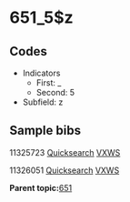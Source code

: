 # 651\_5$z

## Codes

-   Indicators
    -   First: \_
    -   Second: 5
-   Subfield: z

## Sample bibs

11325723 [Quicksearch](https://search.library.yale.edu/catalog/11325723) [VXWS](http://prodorbis.library.yale.edu:7014/vxws/GetHoldingsService?bibId=11325723)

11326051 [Quicksearch](https://search.library.yale.edu/catalog/11326051) [VXWS](http://prodorbis.library.yale.edu:7014/vxws/GetHoldingsService?bibId=11326051)

**Parent topic:**[651](../../tags/651/651.md)

